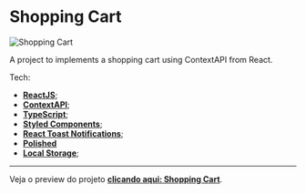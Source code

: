 # Shopping Cart

![Shopping Cart](https://i.imgur.com/KnqvwRZ.gif)

A project to implements a shopping cart using ContextAPI from React.

Tech:
- [**ReactJS**](https://pt-br.reactjs.org/);
- [**ContextAPI**](https://pt-br.reactjs.org/docs/context.html);
- [**TypeScript**](https://www.typescriptlang.org/);
- [**Styled Components**](https://styled-components.com/);
- [**React Toast Notifications**](https://github.com/jossmac/react-toast-notifications);
- [**Polished**](https://polished.js.org/)
- [**Local Storage**](https://developer.mozilla.org/pt-BR/docs/Web/API/Window/Window.localStorage);

---

Veja o preview do projeto [**clicando aqui: Shopping Cart**](https://ph-shopping-cart.vercel.app/).
